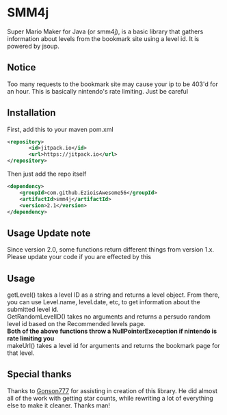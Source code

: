 # SMM4j
Super Mario Maker for Java (or smm4j), is a basic library that
gathers information about levels from the bookmark site using a level id.
It is powered by jsoup.
## Notice
Too many requests to the bookmark site may cause your ip to be 403'd for an hour. This is basically nintendo's rate limiting. Just be careful
## Installation
First, add this to your maven pom.xml
```xml
<repository>
       <id>jitpack.io</id>
       <url>https://jitpack.io</url>
</repository>
```
Then just add the repo itself
```xml
<dependency>
    <groupId>com.github.EzioisAwesome56</groupId>
    <artifactId>smm4j</artifactId>
    <version>2.1</version>
</dependency>
```
## Usage Update note
Since version 2.0, some functions return different things from version 1.x. Please update your code if you are effected by this
## Usage
getLevel() takes a level ID as a string and returns a level object. From there, you can use Level.name, level.date, etc, to get information about the submitted level id.<br>
GetRandomLevelID() takes no arguments and returns a persudo random level id based on the Recommended levels page.<br>
<b>Both of the above functions throw a NullPointerExeception if nintendo is rate limiting you</b><br>
 makeUrl() takes a level id for arguments and returns the bookmark page for that level.
 ## Special thanks
 Thanks to [Gonson777](https://github.com/Godson777/) for assisting in creation of this library. He did almost all of the work with getting star counts, while rewriting a lot of everything else to make it cleaner. Thanks man!
